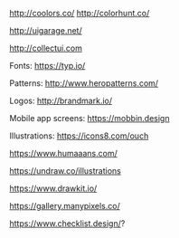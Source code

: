 http://coolors.co/
http://colorhunt.co/

http://uigarage.net/

http://collectui.com


Fonts:
https://typ.io/


Patterns:
http://www.heropatterns.com/

Logos:
http://brandmark.io/


Mobile app screens:
https://mobbin.design


Illustrations: https://icons8.com/ouch

https://www.humaaans.com/

https://undraw.co/illustrations

https://www.drawkit.io/

https://gallery.manypixels.co/




https://www.checklist.design/?
